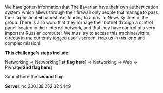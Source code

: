 
We have gotten information that The Bavarian have their own authentication system, which allows through their firewall only people that manage to pass their sophisticated handshake, leading to a private News System of the group. There is also word that they manage their botnet through a control panel located in their internal network, and that they have control of a very important Russian computer. We must try to access this machine/victim, directly in the currently logged user's screen. Help us in this long and complex mission!

**This challenge's steps include:**

Networking -> Networking[**1st flag here**] -> Networking -> Web -> Pwnage[**2nd flag here**]

Submit here the **second** flag!

**Server:** nc 200.136.252.32 9449
